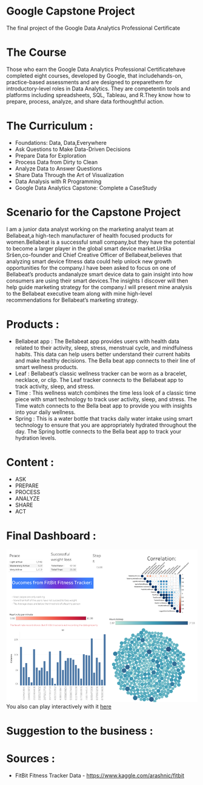 # Google Capstone Project
The final project of the Google Data Analytics Professional Certificate

# The Course 
Those who earn the Google Data Analytics Professional Certificatehave completed eight courses, developed by Google, that includehands-on, practice-based assessments and are designed to preparethem for introductory-level roles in Data Analytics. They are competentin tools and platforms including spreadsheets, SQL, Tableau, and R.They know how to prepare, process, analyze, and share data forthoughtful action.

# The Curriculum : 
- Foundations: Data, Data,Everywhere
- Ask Questions to Make Data-Driven Decisions
- Prepare Data for Exploration
- Process Data from Dirty to Clean
- Analyze Data to Answer Questions
- Share Data Through the Art of Visualization
- Data Analysis with R Programming
- Google Data Analytics Capstone: Complete a CaseStudy

# Scenario for the Capstone Project
I am a junior data analyst working on the marketing analyst team at Bellabeat,a high-tech manufacturer of health focused products for women.Bellabeat is a successful small company,but they have the potential to become a larger player in the
global smart device market.Urška Sršen,co-founder and Chief Creative Officer of Bellabeat,believes that analyzing smart device fitness data could help unlock new growth opportunities for the company.I have been asked to focus on one of Bellabeat’s products andanalyze smart device data to gain insight into how consumers are using their smart devices.The insights I discover will then help guide marketing strategy for the company.I will present mine analysis to the Bellabeat executive team along with mine high-level recommendations for Bellabeat’s marketing strategy.

#   Products :
- Bellabeat app : The Bellabeat app provides users with health data related to their activity, sleep, stress, menstrual cycle, and mindfulness habits. This data can help users better understand their current habits and make healthy decisions. The Bella beat app connects to their line of smart wellness products.
- Leaf : Bellabeat’s classic wellness tracker can be worn as a bracelet, necklace, or clip. The Leaf tracker connects to the Bellabeat app to track activity, sleep, and stress.
- Time : This wellness watch combines the time less look of a classic time piece with smart technology to track user activity, sleep, and stress. The Time watch connects to the Bella beat app to provide you with insights into your daily wellness.
- Spring : This is a water bottle that tracks daily water intake using smart technology to ensure that you are appropriately hydrated throughout the day. The Spring bottle connects to the Bella beat app to track your hydration levels.

# Content : 
- ASK 
- PREPARE
- PROCESS
- ANALYZE
- SHARE
- ACT

# Final Dashboard : 
![dashboard: ](img/Dashboard.png)
You also can play interactively with it [here](https://prod-uk-a.online.tableau.com/t/practice12345/views/dashboard/Dashboard1?:showAppBanner=false&:display_count=n&:showVizHome=n&:origin=viz_share_link)

# Suggestion to the business :

# Sources : 
- FitBit Fitness Tracker Data - https://www.kaggle.com/arashnic/fitbit
